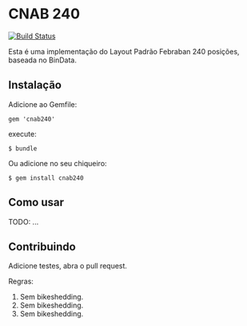 # CNAB 240

[![Build Status](https://secure.travis-ci.org/eduardordm/cnab240.png)](http://travis-ci.org/eduardordm/cnab240)

Esta é uma implementação do Layout Padrão Febraban 240 posições, baseada no BinData. 

## Instalação

Adicione ao Gemfile:

    gem 'cnab240'

execute:

    $ bundle

Ou adicione no seu chiqueiro:

    $ gem install cnab240

## Como usar

TODO: ...

## Contribuindo

Adicione testes, abra o pull request. 

Regras:

1. Sem bikeshedding.
2. Sem bikeshedding.
3. Sem bikeshedding.

